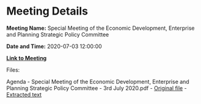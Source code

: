 # Meeting Details

**Meeting Name:** Special Meeting of the Economic Development, Enterprise and Planning Strategic Policy Committee

**Date and Time:** 2020-07-03 12:00:00

**[Link to Meeting](https://www.limerick.ie/council/whats-on/special-meeting-economic-development-enterprise-and-planning-strategic-policy-1)**

Files: 

Agenda - Special Meeting of the Economic Development, Enterprise and Planning Strategic Policy Committee - 3rd July 2020.pdf - [Original file](https://www.limerick.ie/sites/default/files/media/documents/2020-07/spc-meeting-agenda-july-2020-.pdf) - [Extracted text](./Agenda%20-%C2%A0Special%20Meeting%20of%20the%20Economic%20Development%2C%20Enterprise%20and%20Planning%20Strategic%20Policy%20Committee%20-%203rd%20July%202020.md)

